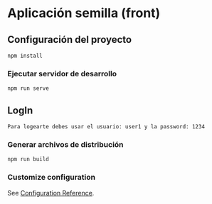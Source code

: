 # Aplicación semilla (front)

## Configuración del proyecto
```
npm install
```

### Ejecutar servidor de desarrollo
```
npm run serve
```
## LogIn
```
Para logearte debes usar el usuario: user1 y la password: 1234
```

### Generar archivos de distribución
```
npm run build
```

### Customize configuration
See [Configuration Reference](https://cli.vuejs.org/config/).
